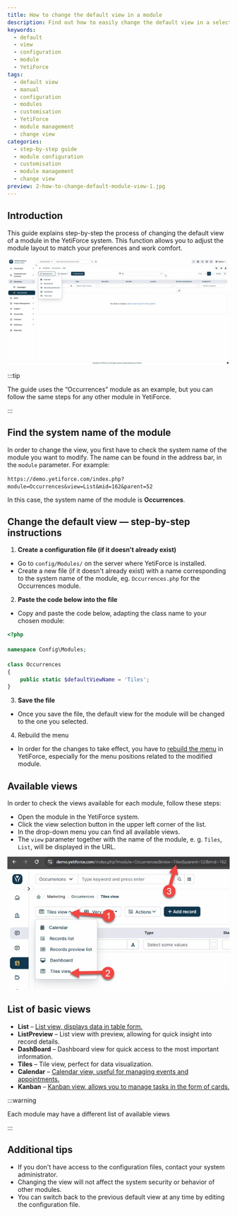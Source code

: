 ```yaml
---
title: How to change the default view in a module
description: Find out how to easily change the default view in a selected YetiForce module.
keywords:
  - default
  - view
  - configuration
  - module
  - YetiForce
tags:
  - default view
  - manual
  - configuration
  - modules
  - customisation
  - YetiForce
  - module management
  - change view
categories:
  - step-by-step guide
  - module configuration
  - customisation
  - module management
  - change view
preview: 2-how-to-change-default-module-view-1.jpg
---
```


## Introduction

This guide explains step-by-step the process of changing the default view of a module in the YetiForce system. This function allows you to adjust the module layout to match your preferences and work comfort.

![2-how-to-change-default-module-view-1.jpg](2-how-to-change-default-module-view-1.jpg)

:::tip

The guide uses the “Occurrences” module as an example, but you can follow the same steps for any other module in YetiForce.

:::

## Find the system name of the module

In order to change the view, you first have to check the system name of the module you want to modify. The name can be found in the address bar, in the `module` parameter. For example:

`https://demo.yetiforce.com/index.php?module=Occurrences&view=List&mid=162&parent=52`

In this case, the system name of the module is **Occurrences**.

## Change the default view — step-by-step instructions

1. **Create a configuration file (if it doesn't already exist)**

  - Go to `config/Modules/` on the server where YetiForce is installed.
  - Create a new file (if it doesn't already exist) with a name corresponding to the system name of the module, eg. `Occurrences.php` for the Occurrences module.

2. **Paste the code below into the file**
  - Copy and paste the code below, adapting the class name to your chosen module:

```php
<?php

namespace Config\Modules;

class Occurrences
{
	public static $defaultViewName = 'Tiles';
}

```

3. **Save the file**

  - Once you save the file, the default view for the module will be changed to the one you selected.

4. Rebuild the menu

  - In order for the changes to take effect, you have to [rebuild the menu](/administrator-guides/standard-modules/menu/#przebudowanie-menu) in YetiForce, especially for the menu positions related to the modified module.

## Available views

In order to check the views available for each module, follow these steps:

- Open the module in the YetiForce system.
- Click the view selection button in the upper left corner of the list.
- In the drop-down menu you can find all available views.
- The `view` parameter together with the name of the module, e. g. `Tiles`, `List`, will be displayed in the URL.

![2-how-to-change-default-module-view-2.jpg](2-how-to-change-default-module-view-2.jpg)

## List of basic views

- **List** – [List view, displays data in table form.](/user-guides/interface-guide/list-view/)
- **ListPreview** – List view with preview, allowing for quick insight into record details.
- **DashBoard** – Dashboard view for quick access to the most important information.
- **Tiles** – Tile view, perfect for data visualization.
- **Calendar** – [Calendar view, useful for managing events and appointments.](/user-guides/interface-guide/calendar-view/)
- **Kanban** – [Kanban view, allows you to manage tasks in the form of cards.](/user-guides/interface-guide/kanban-view/)

:::warning

Each module may have a different list of available views

:::

## Additional tips

- If you don't have access to the configuration files, contact your system administrator.
- Changing the view will not affect the system security or behavior of other modules.
- You can switch back to the previous default view at any time by editing the configuration file.
